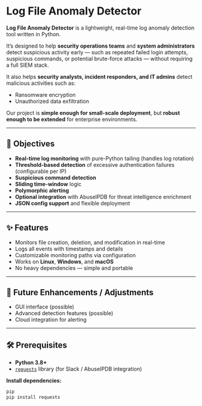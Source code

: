 # Log File Anomaly Detector

**Log File Anomaly Detector** is a lightweight, real-time log anomaly detection tool written in Python.  

It’s designed to help **security operations teams** and **system administrators** detect suspicious activity early — such as repeated failed login attempts, suspicious commands, or potential brute-force attacks — without requiring a full SIEM stack.

It also helps **security analysts, incident responders, and IT admins** detect malicious activities such as:
- Ransomware encryption
- Unauthorized data exfiltration

Our project is **simple enough for small-scale deployment**, but **robust enough to be extended** for enterprise environments.

---

## 🎯 Objectives

- **Real-time log monitoring** with pure-Python tailing (handles log rotation)
- **Threshold-based detection** of excessive authentication failures (configurable per IP)
- **Suspicious command detection**
- **Sliding time-window** logic
- **Polymorphic alerting**
- **Optional integration** with AbuseIPDB for threat intelligence enrichment
- **JSON config support** and flexible deployment

---

## ✨ Features

- Monitors file creation, deletion, and modification in real-time  
- Logs all events with timestamps and details  
- Customizable monitoring paths via configuration  
- Works on **Linux**, **Windows**, and **macOS**  
- No heavy dependencies — simple and portable  

---

## 🔮 Future Enhancements / Adjustments

- GUI interface (possible)  
- Advanced detection features (possible)  
- Cloud integration for alerting  

---

## 🛠 Prerequisites

- **Python 3.8+**  
- [`requests`](https://pypi.org/project/requests/) library (for Slack / AbuseIPDB integration)  

**Install dependencies:**
```bash
pip
pip install requests
